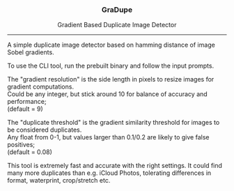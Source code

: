 <h3 align="center">GraDupe</h3>
<p align="center">Gradient Based Duplicate Image Detector</p>

---

A simple duplicate image detector based on hamming distance of image Sobel gradients.

To use the CLI tool, run the prebuilt binary and follow the input prompts.

The "gradient resolution" is the side length in pixels to resize images for gradient computations.  
Could be any integer, but stick around 10 for balance of accuracy and performance;  
(default = 9)

The "duplicate threshold" is the gradient similarity threshold for images to be considered
duplicates.  
Any float from 0-1, but values larger than 0.1/0.2 are likely to give false positives;  
(default = 0.08)

This tool is extremely fast and accurate with the right settings. It could find many more duplicates
than e.g. iCloud Photos, tolerating differences in format, waterprint, crop/stretch etc.
